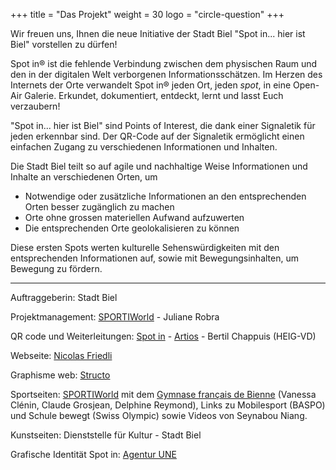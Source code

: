 +++
title = "Das Projekt"
weight = 30
logo = "circle-question"
+++

Wir freuen uns, Ihnen die neue Initiative der Stadt Biel "Spot in... hier ist Biel" vorstellen zu dürfen!

Spot in® ist die fehlende Verbindung zwischen dem physischen Raum und den in der digitalen Welt verborgenen Informationsschätzen. Im Herzen des Internets der Orte verwandelt Spot in® jeden Ort, jeden *spot*, in eine Open-Air Galerie. Erkundet, dokumentiert, entdeckt, lernt und lasst Euch verzaubern!

"Spot in... hier ist Biel" sind Points of Interest, die dank einer Signaletik für jeden erkennbar sind. Der QR-Code auf der Signaletik ermöglicht einen einfachen Zugang zu verschiedenen Informationen und Inhalten.

Die Stadt Biel teilt so auf agile und nachhaltige Weise Informationen und Inhalte an verschiedenen Orten, um
- Notwendige oder zusätzliche Informationen an den entsprechenden Orten besser zugänglich zu machen
- Orte ohne grossen materiellen Aufwand aufzuwerten
- Die entsprechenden Orte geolokalisieren zu können

Diese ersten Spots werten kulturelle Sehenswürdigkeiten mit den entsprechenden Informationen auf, sowie mit Bewegungsinhalten, um Bewegung zu fördern.

----

Auftraggeberin: Stadt Biel

Projektmanagement: [SPORTIWorld](https://www.sportiworld.com/) - Juliane Robra

QR code und Weiterleitungen: [Spot in](https://spotin.ch/) - [Artios](https://artios.ch/) - Bertil Chappuis (HEIG-VD)

Webseite: [Nicolas Friedli](https://nicolasfriedli.ch/)

Graphisme web: [Structo](https://www.structo.ch/)

Sportseiten: [SPORTIWorld](https://www.sportiworld.com/) mit dem [Gymnase français de Bienne](https://www.gfbienne.ch/) (Vanessa Clénin, Claude Grosjean, Delphine Reymond), Links zu Mobilesport (BASPO) und Schule bewegt (Swiss Olympic) sowie Videos von Seynabou Niang.

Kunstseiten: Dienststelle für Kultur - Stadt Biel

Grafische Identität Spot in: [Agentur UNE](https://une.ch/)